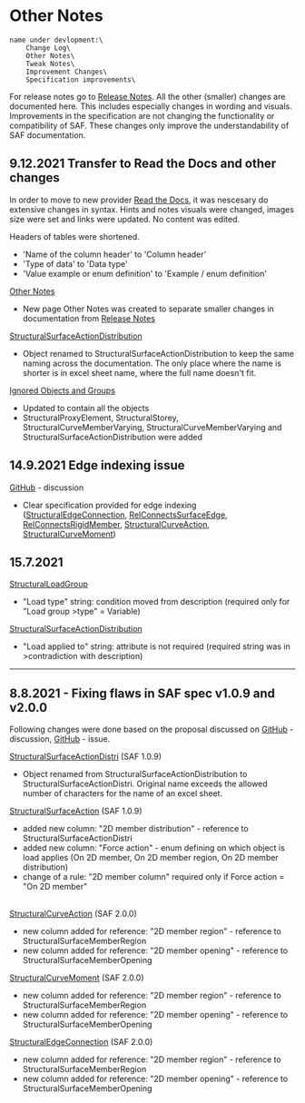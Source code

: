 # Other Notes


```{warning}
name under devlopment:\
    Change Log\
    Other Notes\
    Tweak Notes\
    Improvement Changes\
    Specification improvements\
```

For release notes go to [Release Notes](release-notes.md). All the other (smaller) changes are documented here. This includes especially changes in wording and visuals. Improvements in the specification are not changing the functionality or compatibility of SAF. These changes only improve the understandability of SAF documentation.


## 9.12.2021 Transfer to Read the Docs and other changes
In order to move to new provider [Read the Docs](https://readthedocs.org/), it was nescesary do extensive changes in syntax. Hints and notes visuals were changed, images size were set and links were updated. No content was edited.

Headers of tables were shortened. 
* 'Name of the column header' to 'Column header'
* 'Type of data' to 'Data type'
* 'Value example or enum definition' to 'Example / enum definition'

[Other Notes](other-notes.md)
* New page Other Notes was created to separate smaller changes in documentation from [Release Notes](release-notes.md)

[StructuralSurfaceActionDistribution](../loads/structuralsurfaceactiondistribution-1.md)
* Object renamed to StructuralSurfaceActionDistribution to keep the same naming across the documentation. The only place where the name is shorter is in excel sheet name, where the full name doesn't fit.

[Ignored Objects and Groups](project-and-model-specifications/ignore.md)
* Updated to contain all the objects
* StructuralProxyElement, StructuralStorey, StructuralCurveMemberVarying, StructuralCurveMemberVarying and StructuralSurfaceActionDistribution were added

## 14.9.2021 Edge indexing issue 
[GitHub](https://github.com/StructuralAnalysisFormat/gitbookdocumentation/discussions/15) - discussion&#x20;

* Clear specification provided for edge indexing ([StructuralEdgeConnection](../supports-and-hinges/structuraledgeconnection.md),  [RelConnectsSurfaceEdge](../supports-and-hinges/relconnectssurfaceedge.md),  [RelConnectsRigidMember](../supports-and-hinges/relconnectsrigidmember.md), [StructuralCurveAction](../loads/structuralcurveaction.md), [StructuralCurveMoment](../loads/structuralcurvemoment.md))

## 15.7.2021 
[StructuralLoadGroup](../loads/structuralloadgroup.md)&#x20;

* "Load type" string: condition moved from description (required only for "Load group >type" = Variable)

 [StructuralSurfaceActionDistribution](../loads/structuralsurfaceactiondistribution-1.md)

* "Load applied to" string: attribute is not required (required string was in >contradiction with description) ​​​​​​​
---

## 8.8.2021 - Fixing flaws in SAF spec v1.0.9 and v2.0.0

Following changes were done based on the proposal discussed on [GitHub](https://github.com/StructuralAnalysisFormat/gitbookdocumentation/discussions/7) - discussion, [GitHub](https://github.com/StructuralAnalysisFormat/gitbookdocumentation/issues/11) - issue.&#x20;

[StructuralSurfaceActionDistri](../loads/structuralsurfaceactiondistribution-1.md) (SAF 1.0.9)

* Object renamed from StructuralSurfaceActionDistribution to StructuralSurfaceActionDistri. Original name exceeds the allowed number of characters for the name of an excel sheet.

[StructuralSurfaceAction](../loads/structuralsurfaceaction.md) (SAF 1.0.9)

* added new column: "2D member distribution" - reference to StructuralSurfaceActionDistri
* added new column: "Force action" - enum defining on which object is load applies (On 2D member, On 2D member region, On 2D member distribution)
* change of a rule: "2D member column" required only if Force action = "On 2D member"

\
[StructuralCurveAction](../loads/structuralcurveaction.md) (SAF 2.0.0)

* new column added for reference: "2D member region" - reference to StructuralSurfaceMemberRegion
* new column added for reference: "2D member opening" - reference to StructuralSurfaceMemberOpening

[StructuralCurveMoment](../loads/structuralcurvemoment.md) (SAF 2.0.0)

* new column added for reference: "2D member region" - reference to StructuralSurfaceMemberRegion
* new column added for reference: "2D member opening" - reference to StructuralSurfaceMemberOpening

[StructuralEdgeConnection](../supports-and-hinges/structuraledgeconnection.md) (SAF 2.0.0)

* new column added for reference: "2D member region" - reference to StructuralSurfaceMemberRegion
* new column added for reference: "2D member opening" - reference to StructuralSurfaceMemberOpening